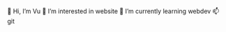 👋 Hi, I’m Vu 👀 I’m interested in website
🌱 I’m currently learning webdev
📫 git

<!---
vhnguyenhsu/vhnguyenhsu is a ✨ special ✨ repository because its `README.md` (this file) appears on your GitHub profile.
You can click the Preview link to take a look at your changes.
--->
